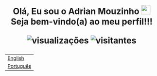 <h1 align="center">
 Olá, Eu sou o Adrian Mouzinho
 <img src="https://raw.githubusercontent.com/iampavangandhi/iampavangandhi/master/gifs/Hi.gif" width="30px"> 
  Seja bem-vindo(a) ao meu perfil!!!

 <p align="center">
  <img src="https://komarev.com/ghpvc/?username=AdrianMouzinho&color=yellow" alt="visualizações" />
  <img src="https://visitor-badge.laobi.icu/badge?page_id=AdrianMouzinho.AdrianMouzinho" alt="visitantes">
 </p>
</h1>

<table align="center">
 <tr><td><a href="README.md">English</a></td></tr>
 <tr><td><a href="readme_pt-br.md">Português</a></td></tr>
</table>
